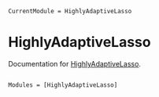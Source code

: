 ```@meta
CurrentModule = HighlyAdaptiveLasso
```

# HighlyAdaptiveLasso

Documentation for [HighlyAdaptiveLasso](https://github.com/olivierlabayle/HighlyAdaptiveLasso.jl).

```@index
```

```@autodocs
Modules = [HighlyAdaptiveLasso]
```
